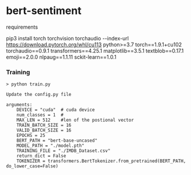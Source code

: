 # bert-sentiment
requirements

pip3 install torch torchvision torchaudio --index-url https://download.pytorch.org/whl/cu113
python>=3.7
torch==1.9.1+cu102
torchaudio==0.9.1
transformers==4.25.1
matplotlib==3.5.1
textblob==0.17.1
emoji==2.0.0
nlpaug==1.1.11
sckit-learn==1.0.1



### Training

```shell script
> python train.py 

Update the config.py file

arguments:
	DEVICE = "cuda"  # cuda device 
	num_classes = 1  # 
	MAX_LEN = 512    #len of the postional vector
	TRAIN_BATCH_SIZE = 16
	VALID_BATCH_SIZE = 16
	EPOCHS = 25
	BERT_PATH = "bert-base-uncased"
	MODEL_PATH = "./model.pth"
	TRAINING_FILE = "./IMDB_Dataset.csv"
	return_dict = False
	TOKENIZER = transformers.BertTokenizer.from_pretrained(BERT_PATH, do_lower_case=False)
	
	
```
